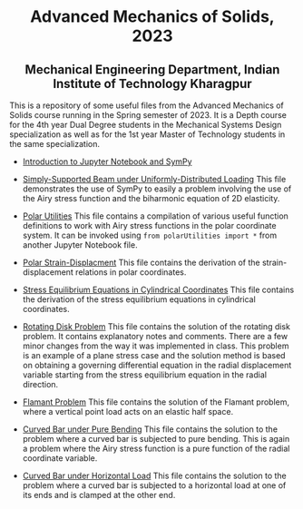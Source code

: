 <h1 align="center"> Advanced Mechanics of Solids, 2023</h1>
<h2 align="center">Mechanical Engineering Department, Indian Institute of Technology Kharagpur</h2>


This is a repository of some useful files from the Advanced Mechanics of Solids course running in the Spring semester of 2023. It is a Depth course for the 4th year Dual Degree students in the Mechanical Systems Design specialization as well as for the 1st year Master of Technology students in the same specialization. 

* [Introduction to Jupyter Notebook and SymPy](https://nbviewer.org/github/jeevanjyoti4/advmechsolids2023/blob/master/intro_sympy.ipynb)

* [Simply-Supported Beam under Uniformly-Distributed Loading](https://nbviewer.org/github/jeevanjyoti4/advmechsolids2023/blob/master/simply_supported_UDL.ipynb) This file demonstrates the use of SymPy to easily a problem involving the use of the Airy stress function and the biharmonic equation of 2D elasticity. 

* [Polar Utilities](https://github.com/jeevanjyoti4/advmechsolids2023/blob/master/polarUtilities.py) This file contains a compilation of various useful function definitions to work with Airy stress functions in the polar coordinate system. It can be invoked using `from polarUtilities import *` from another Jupyter Notebook file. 

* [Polar Strain-Displacment](https://github.com/jeevanjyoti4/advmechsolids2023/blob/master/polar_strain-displ.ipynb) This file contains the derivation of the strain-displacement relations in polar coordinates. 

* [Stress Equilibrium Equations in Cylindrical Coordinates](https://github.com/jeevanjyoti4/advmechsolids2023/blob/master/stress_eqb_cyl.ipynb) This file contains the derivation of the stress equilibrium equations in cylindrical coordinates. 

* [Rotating Disk Problem](https://nbviewer.org/github/jeevanjyoti4/advmechsolids2023/blob/master/rotating_disk.ipynb) This file contains the solution of the rotating disk problem. It contains explanatory notes and comments. There are a few minor changes from the way it was implemented in class. This problem is an example of a plane stress case and the solution method is based on obtaining a governing differential equation in the radial displacement variable starting from the stress equilibrium equation in the radial direction. 

* [Flamant Problem](https://nbviewer.org/github/jeevanjyoti4/advmechsolids2023/blob/master/Flamant.ipynb) This file contains the solution of the Flamant problem, where a vertical point load acts on an elastic half space. 

* [Curved Bar under Pure Bending](https://nbviewer.org/github/jeevanjyoti4/advmechsolids2023/blob/master/CurvedBar_PureBending.ipynb) This file contains the solution to the problem where a curved bar is subjected to pure bending. This is again a problem where the Airy stress function is a pure function of the radial coordinate variable. 

* [Curved Bar under Horizontal Load](https://nbviewer.org/github/jeevanjyoti4/advmechsolids2023/blob/master/CurvedBar_HorizontalLoad.ipynb) This file contains the solution to the problem where a curved bar is subjected to a horizontal load at one of its ends and is clamped at the other end. 
